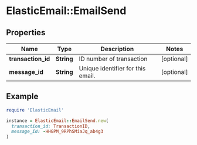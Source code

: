 # ElasticEmail::EmailSend

## Properties

| Name | Type | Description | Notes |
| ---- | ---- | ----------- | ----- |
| **transaction_id** | **String** | ID number of transaction | [optional] |
| **message_id** | **String** | Unique identifier for this email. | [optional] |

## Example

```ruby
require 'ElasticEmail'

instance = ElasticEmail::EmailSend.new(
  transaction_id: TransactionID,
  message_id: -HHGPM_9RPhSMiaJq_ab4g3
)
```


